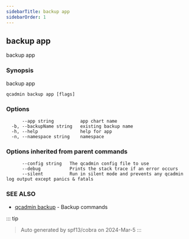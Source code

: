 ```yaml
---
sidebarTitle: backup app
sidebarOrder: 1
---
```


## backup app

backup app

### Synopsis

backup app

```
qcadmin backup app [flags]
```

### Options

```
      --app string          app chart name
  -b, --backupName string   existing backup name
  -h, --help                help for app
  -n, --namespace string    namespace
```

### Options inherited from parent commands

```
      --config string   The qcadmin config file to use
      --debug           Prints the stack trace if an error occurs
      --silent          Run in silent mode and prevents any qcadmin log output except panics & fatals
```

### SEE ALSO

* [qcadmin backup](backup.md)	 - Backup commands

::: tip
>Auto generated by spf13/cobra on 2024-Mar-5
:::